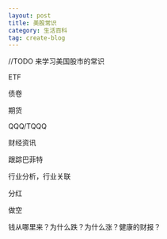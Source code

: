 ```yaml
---
layout: post
title: 美股常识
category: 生活百科
tag: create-blog
---
```


//TODO
来学习美国股市的常识

ETF

债卷

期货

QQQ/TQQQ

财经资讯

跟踪巴菲特

行业分析，行业关联

分红

做空

钱从哪里来？为什么跌？为什么涨？健康的财报？